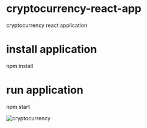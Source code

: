 # cryptocurrency-react-app
cryptocurrency react application

# install application
npm install

# run application
npm start


![cryptocurrency](https://github.com/araaancode/cryptocurrency-react-app/assets/138863634/2b489311-30a5-4280-a273-d0f8cb396e46)
